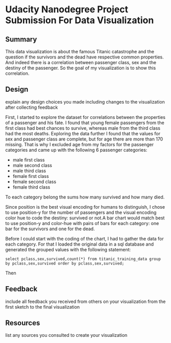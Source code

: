 # Udacity Nanodegree Project Submission For Data Visualization
## Summary 

This data visualization is about the famous Titanic catastrophe and the 
question if the survivors and the dead have respective common properties.
And indeed there is a correlation between passenger class, sex and the 
destiny of the passenger. So the goal of my visualization is to show
this correlation. 

## Design
explain any design choices you made including changes 
to the visualization after collecting feedback

First, I started to explore the dataset for correlations between the properties 
of a passenger and his fate. I found that young female passengers from the first
class had best chances to survive, whereas male from the third class had the most
deaths. Exploring the data further I found that the values for sex and passenger 
class are complete, but for age there are more than 170 missing. That is why I
excluded age from my factors for the passenger categories and came up with
the following 6 passenger categories:
 - male first class
 - male second class
 - male third class
 - female first class
 - female second class
 - female third class

To each category belong the sums how many survived and how many died. 

Since position is the best visual encoding for humans to distinguish,
I chose to use position-y for the number of passengers and the visual 
encoding color hue to code the destiny: survived or not.A bar chart would match best 
to use position-y and color-hue with pairs of bars for each category:
one bar for the survivors and one for the dead.

Before I could start with the coding of the chart, I had to gather the
data for each category. For that I loaded the original data in a sql database
and generated the grouped values with the following statement:

	select pclass,sex,survived,count(*) from titanic_training_data group by pclass,sex,survived order by pclass,sex,survived;

Then 

## Feedback 
include all feedback you received from others on your visualization from the first sketch to the final visualization

## Resources 
list any sources you consulted to create your visualization

